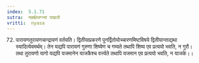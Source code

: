 ```yaml
---
index:  5.1.71
sutra:  यज्ञÐत्वग्भ्यां घखञौ
vritti:  nyasa
---
```



72. पारायणतुरायणचान्द्रायणं वर्तयति।
द्वितीयाप्रकरणे पुनर्द्वितोयोच्चारणमिष्टविषये द्वितीयान्ताद्यथा स्यादित्येवमर्थम्। तेन यद्यपि पारायणं गुरुणा शिष्येण च गम्यते तथापि शिष्य एव प्रत्ययो भवति, न गुरौ। तथा तुरायणो यागो यद्यपि यजमानेन याजकैश्च वर्त्त्यते तथापि यजमान एव प्रत्ययो भवति, न याजके।।

